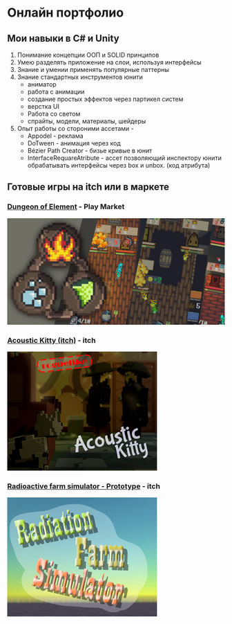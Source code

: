 # Онлайн портфолио

## Мои навыки в **С#** и **Unity**

1. Понимание концепции ООП и SOLID принципов
2. Умею разделять приложение на слои, используя интерфейсы
3. Знание и умении применять популярные паттерны 
4. Знание стандартных инструментов юнити 
   * аниматор 
   * работа с анимации 
   * создание простых эффектов через партикел систем
   * верстка UI
   * Работа со светом
   * спрайты, модели, материалы, шейдеры
5. Опыт работы со стороними ассетами - 
   * Appodel - реклама
   * DoTween - анимация через код
   * Bézier Path Creator - бизье кривые в юнит
   * InterfaceRequareAtribute - ассет позволяющий инспектору юнити обрабатывать интерфейсы через box и unbox. (код атрибута)

## Готовые игры на itch или в маркете

### [Dungeon of Element](https://play.google.com/store/apps/details?id=com.Ma0ooDev.com.unity.Dungeon.of.Element) - Play Market
![GitHub Logo](DescriptionIcon.png)


### [Acoustic Kitty (itch)](https://happymao.itch.io/acoustic-kitty) - itch
![GitHub Logo](CarPrev_1.png)



### [Radioactive farm simulator - Prototype](https://happymao.itch.io/radioactive7farm7simulator) - itch
![GitHub Logo](FarmPrev_1.png)
